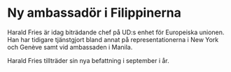 # Ny ambassadör i Filippinerna

Harald Fries är idag biträdande chef på UD:s enhet för Europeiska unionen. Han har tidigare tjänstgjort bland annat på representationerna i New York och Genève samt vid ambassaden i Manila.

Harald Fries tillträder sin nya befattning i september i år.
